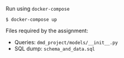 Run using `docker-compose`

    $ docker-compose up

Files required by the assignment:
 * Queries: `dmd_project/models/__init__.py`
 * SQL dump: `schema_and_data.sql`
